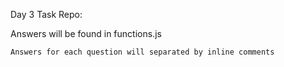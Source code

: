 Day 3 Task Repo:

Answers will be found in functions.js

    Answers for each question will separated by inline comments
